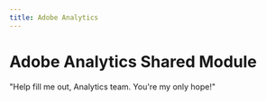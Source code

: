 ```yaml
---
title: Adobe Analytics
---
```


# Adobe Analytics Shared Module

"Help fill me out, Analytics team. You're my only hope!"
